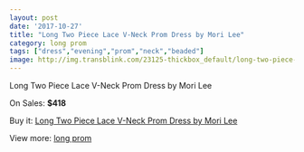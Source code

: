 ```yaml
---
layout: post
date: '2017-10-27'
title: "Long Two Piece Lace V-Neck Prom Dress by Mori Lee"
category: long prom
tags: ["dress","evening","prom","neck","beaded"]
image: http://img.transblink.com/23125-thickbox_default/long-two-piece-lace-v-neck-prom-dress-by-mori-lee.jpg
---
```

Long Two Piece Lace V-Neck Prom Dress by Mori Lee

On Sales: **$418**
<a href="https://www.transblink.com/en/long-prom/7334-long-two-piece-lace-v-neck-prom-dress-by-mori-lee.html"><amp-img layout="responsive" width="600" height="600" src="//img.transblink.com/23125-thickbox_default/long-two-piece-lace-v-neck-prom-dress-by-mori-lee.jpg" alt="Long Two Piece Lace V-Neck Prom Dress by Mori Lee 0" /></a>
<a href="https://www.transblink.com/en/long-prom/7334-long-two-piece-lace-v-neck-prom-dress-by-mori-lee.html"><amp-img layout="responsive" width="600" height="600" src="//img.transblink.com/23129-thickbox_default/long-two-piece-lace-v-neck-prom-dress-by-mori-lee.jpg" alt="Long Two Piece Lace V-Neck Prom Dress by Mori Lee 1" /></a>
<a href="https://www.transblink.com/en/long-prom/7334-long-two-piece-lace-v-neck-prom-dress-by-mori-lee.html"><amp-img layout="responsive" width="600" height="600" src="//img.transblink.com/23128-thickbox_default/long-two-piece-lace-v-neck-prom-dress-by-mori-lee.jpg" alt="Long Two Piece Lace V-Neck Prom Dress by Mori Lee 2" /></a>
<a href="https://www.transblink.com/en/long-prom/7334-long-two-piece-lace-v-neck-prom-dress-by-mori-lee.html"><amp-img layout="responsive" width="600" height="600" src="//img.transblink.com/23127-thickbox_default/long-two-piece-lace-v-neck-prom-dress-by-mori-lee.jpg" alt="Long Two Piece Lace V-Neck Prom Dress by Mori Lee 3" /></a>
<a href="https://www.transblink.com/en/long-prom/7334-long-two-piece-lace-v-neck-prom-dress-by-mori-lee.html"><amp-img layout="responsive" width="600" height="600" src="//img.transblink.com/23126-thickbox_default/long-two-piece-lace-v-neck-prom-dress-by-mori-lee.jpg" alt="Long Two Piece Lace V-Neck Prom Dress by Mori Lee 4" /></a>

Buy it: [Long Two Piece Lace V-Neck Prom Dress by Mori Lee](https://www.transblink.com/en/long-prom/7334-long-two-piece-lace-v-neck-prom-dress-by-mori-lee.html "Long Two Piece Lace V-Neck Prom Dress by Mori Lee")

View more: [long prom](https://www.transblink.com/en/58-long-prom "long prom")